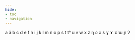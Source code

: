 ```yaml
---
hide:
- toc
- navigation
---
```

a
ă
b
c
d
e
f
h
i
j
k
l
m
n
o
p
s
t
tʰ
u
v
w
x
z
ŋ
ɔ
ə
ɛ
ɣ
ɤ
ɤ̆
ɯ
ɲ
ʔ
